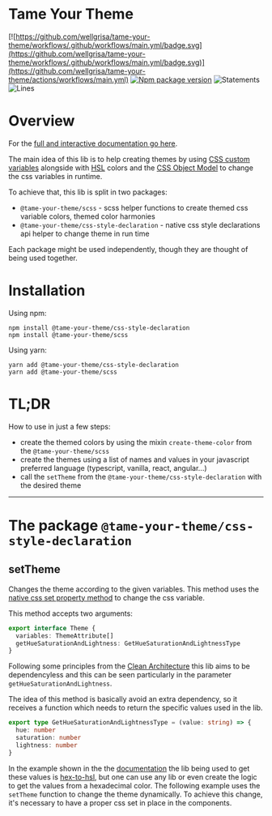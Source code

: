 # Tame Your Theme

[![https://github.com/wellgrisa/tame-your-theme/workflows/.github/workflows/main.yml/badge.svg](https://github.com/wellgrisa/tame-your-theme/workflows/.github/workflows/main.yml/badge.svg)](https://github.com/wellgrisa/tame-your-theme/actions/workflows/main.yml) [![Npm package version](https://badgen.net/npm/v/@tame-your-theme/css-style-declaration)](https://www.npmjs.com/package/@tame-your-theme/css-style-declaration)
![Statements](https://img.shields.io/badge/statements-94.44%25-brightgreen.svg?style=flat)
![Lines](https://img.shields.io/badge/lines-95.23%25-brightgreen.svg?style=flat)

# Overview

For the [full and interactive documentation go here](https://wellgrisa.github.io/tame-your-theme/).

The main idea of this lib is to help creating themes by using [CSS custom variables](https://developer.mozilla.org/en-US/docs/Web/CSS/Using_CSS_custom_properties#Inheritance_of_CSS_Variables) alongside with [HSL](https://vanseodesign.com/web-design/hue-saturation-and-lightness/) colors and the [CSS Object Model](https://developer.mozilla.org/en-US/docs/Web/API/CSS_Object_Model) to change the css variables in runtime.

To achieve that, this lib is split in two packages:

- `@tame-your-theme/scss` - scss helper functions to create themed css variable colors, themed color harmonies
- `@tame-your-theme/css-style-declaration` - native css style declarations api helper to change theme in run time

Each package might be used independently, though they are thought of being used together.

# Installation

Using npm:

```
npm install @tame-your-theme/css-style-declaration
npm install @tame-your-theme/scss
```

Using yarn:

```
yarn add @tame-your-theme/css-style-declaration
yarn add @tame-your-theme/scss
```

# TL;DR

How to use in just a few steps:

- create the themed colors by using the mixin `create-theme-color` from the `@tame-your-theme/scss`
- create the themes using a list of names and values in your javascript preferred language (typescript, vanilla, react, angular...)
- call the `setTheme` from the `@tame-your-theme/css-style-declaration` with the desired theme

---

# The package `@tame-your-theme/css-style-declaration`

## setTheme

Changes the theme according to the given variables. This method uses the [native css set property method](https://developer.mozilla.org/en-US/docs/Web/API/CSSStyleDeclaration/setProperty) to change the css variable.

This method accepts two arguments:

```ts
export interface Theme {
  variables: ThemeAttribute[]
  getHueSaturationAndLightness: GetHueSaturationAndLightnessType
}
```

Following some principles from the [Clean Architecture](https://www.amazon.com.br/dp/B075LRM681/ref=dp-kindle-redirect?_encoding=UTF8&btkr=1) this lib aims to be dependencyless and this can be seen particularly in the parameter `getHueSaturationAndLightness`.

The idea of this method is basically avoid an extra dependency, so it receives a function which needs to return the specific values used in the lib.

```ts
export type GetHueSaturationAndLightnessType = (value: string) => {
  hue: number
  saturation: number
  lightness: number
}
```

In the example shown in the the [documentation](https://wellgrisa.github.io/tame-your-theme/) the lib being used to get these values is [hex-to-hsl](https://www.npmjs.com/package/hex-to-hsl), but one can use any lib or even create the logic to get the values from a hexadecimal color. The following example uses the `setTheme` function to change the theme dynamically. To achieve this change, it's necessary to have a proper css set in place in the components.
